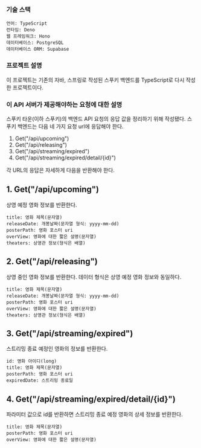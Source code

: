 ### 기술 스택
```
언어: TypeScript
런타임: Deno
웹 프레임워크: Hono 
데이터베이스: PostgreSQL
데이터베이스 ORM: Supabase
```

### 프로젝트 설명 
이 프로젝트는 기존의 자바, 스프링로 작성된 스푸키 백엔드를 TypeScript로 다시 작성한 프로젝트이다. 
 

### 이 API 서버가 제공해야하는 요청에 대한 설명

스푸키 타운(이하 스푸키)의 백엔드 API 요청의 응답 값을 정리하기 위해 작성됐다.  스푸키 백엔드는 다음 네 가지 요청 url에 응답해야 한다. 
1. Get("/api/upcoming")
2. Get("/api/releasing")
3. Get("/api/streaming/expired")
4. Get("/api/streaming/expired/detail/{id}")

각 URL의 응답은 자세하게 다음을 반환해야 한다.

## 1.   Get("/api/upcoming")

상영 예정 영화 정보를 반환한다.

```
title: 영화 제목(문자열)
releaseDate: 개봉날짜(문자열 형식: yyyy-mm-dd)
posterPath: 영화 포스터 uri
overView: 영화에 대한 짧은 설명(문자열)
theaters: 상영관 정보(형식은 배열)
```


## 2.  Get("/api/releasing")

상영 중인 영화 정보를 반환한다. 데이터 형식은 상영 예정 영화 정보와 동일하다.

```
title: 영화 제목(문자열)
releaseDate: 개봉날짜(문자열 형식: yyyy-mm-dd)
posterPath: 영화 포스터 uri
overView: 영화에 대한 짧은 설명(문자열)
theaters: 상영관 정보(형식은 배열)
```


## 3. Get("/api/streaming/expired")
 스트리밍 종료 예정인 영화의 정보를 반환한다.
 
```
id: 영화 아이디(long)
title: 영화 제목(문자열)
posterPath: 영화 포스터 uri
expiredDate: 스트리밍 종료일
```



## 4. Get("/api/streaming/expired/detail/{id}")
파라미터 값으로 id를 반환하면 스트리밍 종료 예정 영화의 상세 정보를 반환한다.
```
title: 영화 제목(문자열)
posterPath: 영화 포스터 uri
overView: 영화에 대한 짧은 설명(문자열)
```

